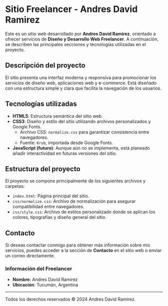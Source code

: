 # Sitio Freelancer - Andres David Ramirez

Este es un sitio web desarrollado por **Andres David Ramirez**, orientado a ofrecer servicios de **Diseño y Desarrollo Web Freelancer**. A continuación, se describen las principales secciones y tecnologías utilizadas en el proyecto.

## Descripción del proyecto

El sitio presenta una interfaz moderna y responsiva para promocionar los servicios de diseño web, aplicaciones web y e-commerce. Está diseñado con una estructura simple y clara que facilita la navegación de los usuarios.

## Tecnologías utilizadas

- **HTML5**: Estructura semántica del sitio web.
- **CSS3**: Diseño y estilo del sitio utilizando archivos personalizados y Google Fonts.
  - Archivo CSS: `normalize.css` para garantizar consistencia entre navegadores.
  - Fuente: `Krub`, importada desde Google Fonts.
- **JavaScript (futuro)**: Aunque aún no se implementa, está planeado añadir interactividad en futuras versiones del sitio.

## Estructura del proyecto

El proyecto se compone principalmente de los siguientes archivos y carpetas:

- `index.html`: Página principal del sitio.
- `css/normalize.css`: Archivo de normalización para asegurar compatibilidad entre navegadores.
- `css/style.css`: Archivo de estilos personalizado donde se aplican los colores, tipografías y diseño general del sitio.

## Contacto

Si deseas contactar conmigo para obtener más información sobre mis servicios, puedes acceder a la sección de **Contacto** en el sitio web o enviar un correo directamente.

### Información del Freelancer
- **Nombre**: Andres David Ramirez
- **Ubicación**: Tucumán, Argentina

---

Todos los derechos reservados © 2024 Andres David Ramirez.